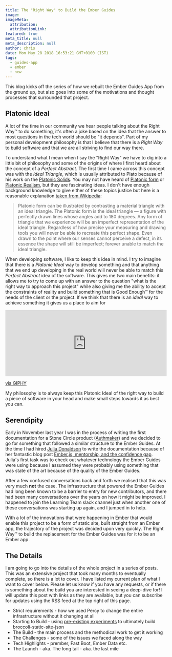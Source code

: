 ```yaml
---
title: The "Right Way" to Build the Ember Guides
image:
imageMeta:
  attribution:
  attributionLink:
featured: true
meta_title: null
meta_description: null
author: chris
date: Mon May 28 2018 16:53:21 GMT+0100 (IST)
tags:
  - guides-app
  - ember
  - new
---
```

This blog kicks off the series of how we rebuilt the Ember Guides App from the ground up, but also goes into some of the motivations and thought processes that surrounded that project.

## Platonic Ideal

A lot of the time in our community we hear people talking about the Right Way™️ to do something, it's often a joke based on the idea that the answer to most questions in the tech world should be "it depends". Part of my personal development philosophy is that I believe that there is a _Right Way_ to build software and that we are all striving to find our way there.

To understand what I mean when I say the "Right Way" we have to dig into a little bit of philosophy and some of the origins of where I first heard about the concept of a _Perfect Abstract_. The first time I came across this concept was with the _Ideal Triangle_, which is usually attributed to Plato because of his work on the [Platonic Solids](https://en.wikipedia.org/wiki/Platonic_solid). You may not have heard of [Platonic form](https://en.wikipedia.org/wiki/Theory_of_forms) or [Platonic Realism](https://en.wikipedia.org/wiki/Platonic_realism), but they are fascinating ideas. I don't have enough background knowledge to give either of these topics justice but here is a reasonable explanation [taken from Wikipedia](https://en.wikipedia.org/wiki/Platonic_realism#Forms):

> Platonic form can be illustrated by contrasting a material triangle with an ideal triangle. The Platonic form is the ideal triangle — a figure with perfectly drawn lines whose angles add to 180 degrees. Any form of triangle that we experience will be an imperfect representation of the ideal triangle. Regardless of how precise your measuring and drawing tools you will never be able to recreate this perfect shape. Even drawn to the point where our senses cannot perceive a defect, in its essence the shape will still be imperfect; forever unable to match the ideal triangle.

When developing software, I like to keep this idea in mind. I try to imagine that there is a _Platonic Ideal_ way to develop something and that anything that we end up developing in the real world will never be able to match this _Perfect Abstract_ idea of the software. This gives me two main benefits: it allows me to try to come up with an answer to the question "what is the right way to approach this project" while also giving me the ability to accept the constraints of reality and build something that is Good Enough™️ for the needs of the client or the project. If we think that there is an _ideal_ way to achieve something it gives us a place to aim for

<div style="width:100%;height:0;padding-bottom:41%;position:relative;"><iframe src="https://giphy.com/embed/QFypAZbq5lz3i" width="100%" height="100%" style="position:absolute" frameBorder="0" class="giphy-embed" allowFullScreen></iframe></div><p><a href="https://giphy.com/gifs/disney-pixar-disneypixar-QFypAZbq5lz3i">via GIPHY</a></p>

My philosophy is to always keep this Platonic Ideal of the right way to build a piece of software in your head and make small steps towards it as best you can.

## Serendipity

Early in November last year I was in the process of writing the first documentation for a Stone Circle product ([Authmaker](https://authmaker.com)) and we decided to go for something that followed a similar structure to the Ember Guides. At the time I had hired [Julia Donaldson](https://twitter.com/username_juliaD) to write the documentation because of her fantastic blog post [Ember.js, mentorship, and the confidence gap](https://medium.com/this-dot-labs/ember-mentorship-and-the-confidence-gap-8c0b93dc1ccd). Julia's first task was to check out whatever technology the Ember Guides were using because I assumed they were probably using something that was state of the art because of the quality of the Ember Guides.

After a few confused conversations back and forth we realised that this was very much **not** the case. The infrastructure that powered the Ember Guides had long been known to be a barrier to entry for new contributors, and there had been many conversations over the years on how it might be improved. I happened to join the Learning Team slack channel just when another one of these conversations was starting up again, and I jumped in to help.

With a lot of the innovations that were happening in Ember that would enable this project to be a form of static site, built straight from an Ember app, the trajectory of the project was decided upon very quickly. The Right Way™️ to build the replacement for the Ember Guides was for it to be an Ember app.

## The Details

I am going to go into the details of the whole project in a series of posts. This was an extensive project that took many months to eventually complete, so there is a lot to cover. I have listed my current plan of what I want to cover below. Please let us know if you have any requests, or if there is something about the build you are interested in seeing a deep-dive for! I will update this post with links as they are available, but you can subscribe for updates using the RSS feed at the top right of this page.

* Strict requirements - how we used Percy to change the entire infrastructure without it changing at all
* Starting to Build - using [pre-existing experiments](https://github.com/rtablada/broccoli-blog-api) to ultimately build broccoli-static-site-json
* The Build - the main process and the methodical work to get it working
* The Challenges - some of the issues we faced along the way
* Tech Highlights - prember, Fast Boot, Ember Data etc.
* The Launch - aka. The long tail - aka. the last mile
